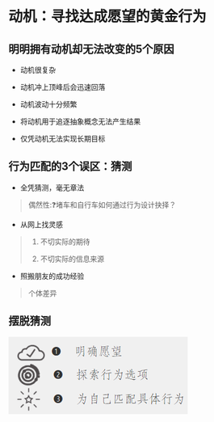 # 动机：寻找达成愿望的黄金行为

## 明明拥有动机却无法改变的5个原因

- 动机很复杂

- 动机冲上顶峰后会迅速回落

- 动机波动十分频繁

- 将动机用于追逐抽象概念无法产生结果

- 仅凭动机无法实现长期目标

## 行为匹配的3个误区：猜测

-  全凭猜测，毫无章法

>偶然性:❓堵车和自行车如何通过行为设计抉择？

-  从网上找灵感

>1. 不切实际的期待
>
>2. 不切实际的信息来源

-  照搬朋友的成功经验

>个体差异

## 摆脱猜测


![](4_files/1.png)

<!-- ## 焦点地图

- 第一回合
  
>

- 第二回合

>

- 第三回合 

>

## 黄金行为-->

